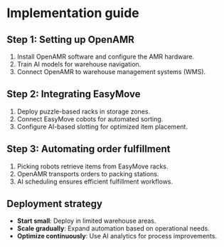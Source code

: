 # Implementation guide

## Step 1: Setting up OpenAMR
1. Install OpenAMR software and configure the AMR hardware.
2. Train AI models for warehouse navigation.
3. Connect OpenAMR to warehouse management systems (WMS).

## Step 2: Integrating EasyMove
1. Deploy puzzle-based racks in storage zones.
2. Connect EasyMove cobots for automated sorting.
3. Configure AI-based slotting for optimized item placement.

## Step 3: Automating order fulfillment
1. Picking robots retrieve items from EasyMove racks.
2. OpenAMR transports orders to packing stations.
3. AI scheduling ensures efficient fulfillment workflows.

## Deployment strategy
- **Start small**: Deploy in limited warehouse areas.
- **Scale gradually**: Expand automation based on operational needs.
- **Optimize continuously**: Use AI analytics for process improvements.
